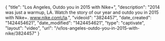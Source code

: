 {
    "title": "Los Angeles, Outdo you in 2015 with Nike+",
    "description": "2014 was just a warmup, LA. Watch the story of our year and outdo you in 2015 with Nike+. www.nike.com\/la.",
    "videoid": "3824457",
    "date_created": "1424454621",
    "date_modified": "1424454621",
    "type": "captivate",
    "layout": "video",
    "url": "\/v\/los-angeles-outdo-you-in-2015-with-nike\/3824457"
}